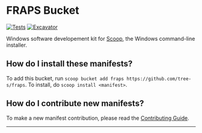 # FRAPS Bucket

[![Tests](https://github.com/tree-s/fraps/actions/workflows/ci.yml/badge.svg)](https://github.com/tree-s/fraps/actions/workflows/ci.yml) [![Excavator](https://github.com/tree-s/fraps/actions/workflows/excavator.yml/badge.svg)](https://github.com/tree-s/fraps/actions/workflows/excavator.yml)

Windows software developement kit for [Scoop](https://scoop.sh), the Windows command-line installer.

How do I install these manifests?
---------------------------------

To add this bucket, run `scoop bucket add fraps https://github.com/tree-s/fraps`. To install, do `scoop install <manifest>`.

How do I contribute new manifests?
----------------------------------

To make a new manifest contribution, please read the [Contributing Guide](https://github.com/ScoopInstaller/.github/blob/main/.github/CONTRIBUTING.md).

----

